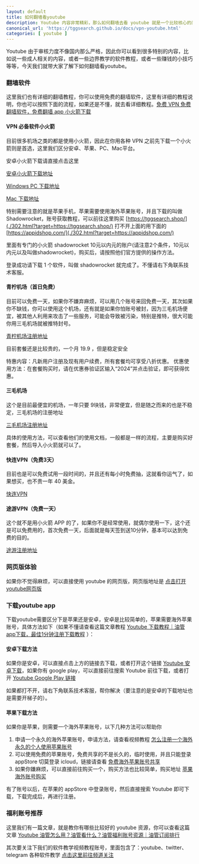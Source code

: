```yaml
---
layout: default
title: 如何翻墙看youtube
description: Youtube 内容非常精彩，那么如何翻墙去看 youtube 就是一个比较核心的问题了，本文就详细介绍如何翻墙看 youtube，其次也介绍下 youtube 下到底有哪些比较好的资源可以前往查看的。
canonical_url: 'https://tggsearch.github.io/docs/vpn-youtube.html'
categories: [ youtube ]
---
```

Youtube 由于审核力度不像国内那么严格，因此你可以看到很多特别的内容，比如说一些成人相关的内容，或者一些边界教学的软件教程，或者一些赚钱的小技巧等等，今天我们就带大家了解下如何翻墙看youtube。

### 翻墙软件
这里我们也有详细的翻墙教程，你可以使用免费的翻墙软件，这里有详细的教程说明，你也可以按照下面的流程，如果还是不懂，就去看详细教程。[免费 VPN 免费翻墙软件，免费翻墙 app 小火箭下载](./vpn-kl.html)

#### VPN 必备软件小火箭
目前很多机场之类的都是使用小火箭，因此在你用各种 VPN 之前先下载一个小火箭则是首选，这里我们区分安卓、苹果、PC、Mac平台。

安卓小火箭下载请直接点击这里 

[安卓小火箭下载地址](./302.html?target=https://wwux.lanzouw.com/b04jx3ntc)

[Windows PC 下载地址](./302.html?target=https://wwux.lanzouw.com/b04jx3rif)

[Mac 下载地址](./302.html?target=https://wwux.lanzouw.com/b04jx3r1i)

特别需要注意的就是苹果手机，苹果需要使用海外苹果账号，并且下载的叫做 Shadowrocket，账号获取教程，可以前往这里购买 [https://tggsearch.shop/](./302.html?target=https://tggsearch.shop/) 打不开上面的用下面的 [https://appidshop.com/](./302.html?target=https://appidshop.com/)

里面有专门的小火箭 shadowrocket 10元以内元的账户(请注意2个条件，10元以内元以及叫做shadowrocket)，购买后，请按照他们官方提供的操作方法。

登录成功请下载 1 个软件，叫做 shadowrocket 就完成了。不懂请右下角联系技术客服。

#### 青柠机场（首日免费）
目前可以免费一天，如果你不嫌弃麻烦，可以用几个账号来回免费一天，其次如果你不缺钱，你可以使用这个机场，还有就是如果你怕账号被封，因为三毛机场便宜，被其他人利用来攻击了一些服务，可能会导致被污染，特别是推特，很大可能你用三毛机场就被推特封号。

[青柠机场注册地址](./302.html?target=https://yikeqn.club/#/register?code=UzQHEt2g)

目前套餐还是比较贵的，一个月 19.9 ，但是稳定安全

特惠内容：凡新用户注册及现有用户续费，所有套餐均可享受八折优惠。
优惠使用方法：在套餐购买时，请在优惠券验证区输入“2024”并点击验证，即可获得优惠。

#### 三毛机场
这个是目前最便宜的机场，一年只要 9块钱，非常便宜，但是随之而来的也是不稳定，三毛机场的注册地址

[三毛机场注册地址](https://xn--ehqx35aimmzwv.com/#/register?code=GvzAuYCT)

具体的使用方法，可以查看他们的使用文档，一般都是一样的流程，主要是购买好套餐，然后导入小火箭就可以了。

#### 快连VPN（免费3天）
目前也是可以免费试用一段时间的，并且还有每小时免费抽，这就看你运气了，如果想买，也不贵一年 40 美金。

[快连VPN](./302.html?target=https://promter-management.onelink.me/WxKq/dc557412)

#### 途游VPN（免费一天）
这个就不是用小火箭 APP 的了，如果你不是经常使用，就偶尔使用一下，这个还是可以免费用的，首次免费一天，后面就是每天签到送10分钟，基本可以达到免费的目的。

[途游注册地址](./302.html?target=http://www.youtujsq2.net/share.html?pid=2254819)

### 网页版体验
如果你不觉得麻烦，可以直接使用 youtube 的网页版，网页版地址是 [点击打开youtube网页版](./302.html?target=https://youtube.com/)

### 下载youtube app
下载youtube需要区分下是苹果还是安卓，安卓是比较简单的，苹果需要海外苹果账号，具体方法如下（如果不懂请查看这篇文章教程 [Youtube 下载教程｜油管app下载，最佳1分钟注册下载教程](./youtube-download.html) ）：

#### 安卓下载方法
如果你是安卓，可以直接点击上方的链接去下载，或者打开这个链接 [Youtube 安卓下载](./302.html?target=https://apkpure.com/youtube/com.google.android.youtube)，如果你有 google play，可以直接前往搜索 Youtube 前往下载，或者打开 [Youtube Google Play 链接](./302.html?target=https://play.google.com/store/apps/details?id=com.google.android.youtube&hl=en_US)

如果都打不开，请右下角联系技术客服，帮你解决（要注意的是安卓的下载地址也是需要开梯子的）。

#### 苹果下载方法
如果你是苹果，则需要一个海外苹果账号，以下几种方法可以帮助你

1. 申请一个永久的海外苹果账号，申请方法，请查看视频教程 [怎么注册一个海外永久的个人使用苹果账号](./302.html?target=https://youtu.be/oY396wEXzww)
2. 可以使用免费的苹果账号，免费共享的不是长久的，临时使用，并且只能登录 appStore 切莫登录 icloud，链接请查看 [免费海外苹果账号共享](./302.html?target=https://idshare001.me/)
3. 如果你嫌麻烦，可以直接前往购买一个，购买方法也比较简单，购买地址 [苹果海外账号购买](./302.html?target=http://tggsearch.shop/)

有了账号以后，在苹果的 appStore 中登录账号，然后直接搜索 Youtube 即可下载，下载完成后，再进行注册。

### 福利账号推荐
这里我们有一篇文章，就是教你有哪些比较好的 youtube 资源，你可以查看这篇文章 [Youtube 油管怎么用？油管看什么？油管福利账号资源｜油管订阅排行](./youtube-start.html)

其次要关注下我们的软件教学视频教程账号，里面包含了：youtube、twitter、telegram 各种软件教学 [点击这里前往频道关注](./302.html?target=https://www.youtube.com/channel/UCZBYb7on1OKet0fBpHaDD7w)